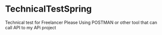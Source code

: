 # TechnicalTestSpring
Technical test for Freelancer
Please Using POSTMAN or other tool that can call API to my APi project

